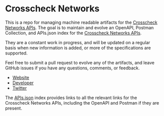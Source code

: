 # Crosscheck NetworksThis is a repo for managing machine readable artifacts for the [Crosscheck Networks APIs](http://www.crosschecknet.com/). The goal is to maintain and evolve an OpenAPI, Postman Collection, and APIs.json index for the [Crosscheck Networks APIs](http://www.crosschecknet.com/).They are a constant work in progress, and will be updated on a regular basis when new information is added, or more of the specifications are supported.Feel free to submit a pull request to evolve any of the artifacts, and leave GitHub issues if you have any questions, comments, or feedback.- [Website](http://www.crosschecknet.com/)- [Developer](http://www.crosschecknet.com/)- [Twitter](https://twitter.com/crosschecknet)The [APIs.json](https://github.com/api-evangelist/crosscheck-networks/blob/master/apis.json) index provides links to all the relevant links for the Crosscheck Networks APIs, including the OpenAPI and Postman if they are present.
